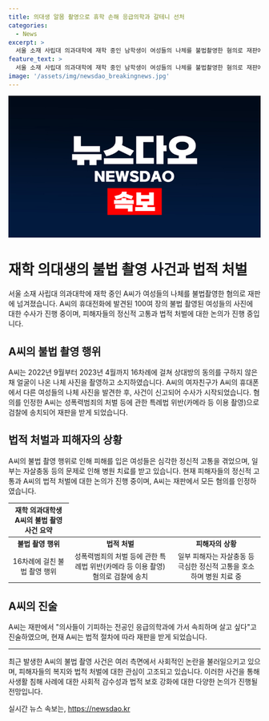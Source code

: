 ```yaml
---
title: 의대생 알몸 촬영으로 휴학 손해 응급의학과 갈테니 선처
categories:
  - News
excerpt: >
  서울 소재 사립대 의과대학에 재학 중인 남학생이 여성들의 나체를 불법촬영한 혐의로 재판에 넘겨졌다. A씨는 여성들의 동의 없이 나체를 촬영하고 휴대폰에 저장했으며, 피해자는 정신적 고통을 호소하며 치료를 받고 있다. A씨는 모든 혐의를 인정하고, 성폭력범죄의 처벌 등에 관한 특례법 위반으로 검찰에 송치돼 재판을 받게 됐다. 그는 응급의학과를 선택해 속죄하며 살고 싶다는 진술을 했다.
feature_text: >
  서울 소재 사립대 의과대학에 재학 중인 남학생이 여성들의 나체를 불법촬영한 혐의로 재판에 넘겨졌다. A씨는 여성들의 동의 없이 나체를 촬영하고 휴대폰에 저장했으며, 피해자는 정신적 고통을 호소하며 치료를 받고 있다. A씨는 모든 혐의를 인정하고, 성폭력범죄의 처벌 등에 관한 특례법 위반으로 검찰에 송치돼 재판을 받게 됐다. 그는 응급의학과를 선택해 속죄하며 살고 싶다는 진술을 했다.
image: '/assets/img/newsdao_breakingnews.jpg'
---
```


<p><img src="/assets/img/newsdao_breakingnews.jpg" alt="implanttips 속보" /></p>

<h1>재학 의대생의 불법 촬영 사건과 법적 처벌</h1>

<p data-ke-size="size16">서울 소재 사립대 의과대학에 재학 중인 A씨가 여성들의 나체를 불법촬영한 혐의로 재판에 넘겨졌습니다. A씨의 휴대전화에 발견된 100여 장의 불법 촬영된 여성들의 사진에 대한 수사가 진행 중이며, 피해자들의 정신적 고통과 법적 처벌에 대한 논의가 진행 중입니다.</p>

<h2 data-ke-size="size26">A씨의 불법 촬영 행위</h2>

<p data-ke-size="size16">A씨는 2022년 9월부터 2023년 4월까지 16차례에 걸쳐 상대방의 동의를 구하지 않은 채 얼굴이 나온 나체 사진을 촬영하고 소지하였습니다. A씨의 여자친구가 A씨의 휴대폰에서 다른 여성들의 나체 사진을 발견한 후, 사건이 신고되어 수사가 시작되었습니다. 혐의를 인정한 A씨는 성폭력범죄의 처벌 등에 관한 특례법 위반(카메라 등 이용 촬영)으로 검찰에 송치되어 재판을 받게 되었습니다.</p>

<h2 data-ke-size="size26">법적 처벌과 피해자의 상황</h2>

<p data-ke-size="size16">A씨의 불법 촬영 행위로 인해 피해를 입은 여성들은 심각한 정신적 고통을 겪었으며, 일부는 자살충동 등의 문제로 인해 병원 치료를 받고 있습니다. 현재 피해자들의 정신적 고통과 A씨의 법적 처벌에 대한 논의가 진행 중이며, A씨는 재판에서 모든 혐의를 인정하였습니다.</p>

<table>
    <thead>
        <tr>
            <th style="text-align: center; height: 17px;"><b>재학 의과대학생 A씨의 불법 촬영 사건 요약</b></th>
        </tr>
    </thead>
    <tbody>
        <tr>
            <td style="text-align: center; height: 17px;"><b>불법 촬영 행위</b></td>
            <td style="text-align: center; height: 17px;"><b>법적 처벌</b></td>
            <td style="text-align: center; height: 17px;"><b>피해자의 상황</b></td>
        </tr>
        <tr>
            <td style="text-align: center; height: 17px;">16차례에 걸친 불법 촬영 행위</td>
            <td style="text-align: center; height: 17px;">성폭력범죄의 처벌 등에 관한 특례법 위반(카메라 등 이용 촬영) 혐의로 검찰에 송치</td>
            <td style="text-align: center; height: 17px;">일부 피해자는 자살충동 등 극심한 정신적 고통을 호소하며 병원 치료 중</td>
        </tr>
    </tbody>
</table>

<h2 data-ke-size="size26">A씨의 진술</h2>

<p data-ke-size="size16">A씨는 재판에서 "의사들이 기피하는 전공인 응급의학과에 가서 속죄하며 살고 싶다"고 진술하였으며, 현재 A씨는 법적 절차에 따라 재판을 받게 되었습니다.</p>

<hr>

<p data-ke-size="size16">최근 발생한 A씨의 불법 촬영 사건은 여러 측면에서 사회적인 논란을 불러일으키고 있으며, 피해자들의 복지와 법적 처벌에 대한 관심이 고조되고 있습니다. 이러한 사건을 통해 사생활 침해 사례에 대한 사회적 감수성과 법적 보호 강화에 대한 다양한 논의가 진행될 전망입니다.</p>
실시간 뉴스 속보는, <a href="https://newsdao.kr" rel="dofollow">https://newsdao.kr</a>



